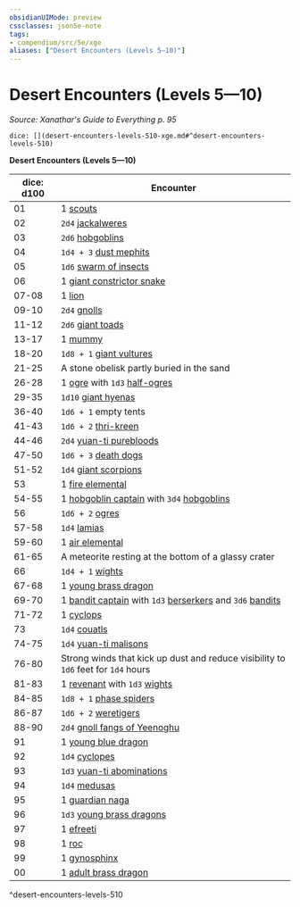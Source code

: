 ```yaml
---
obsidianUIMode: preview
cssclasses: json5e-note
tags:
- compendium/src/5e/xge
aliases: ["Desert Encounters (Levels 5—10)"]
---
```

# Desert Encounters (Levels 5—10)
*Source: Xanathar's Guide to Everything p. 95* 

`dice: [](desert-encounters-levels-510-xge.md#^desert-encounters-levels-510)`

**Desert Encounters (Levels 5—10)**

| dice: d100 | Encounter |
|------------|-----------|
| 01 | 1 [scouts](z_compendium/bestiary/humanoid/scout.md) |
| 02 | `2d4` [jackalweres](z_compendium/bestiary/humanoid/jackalwere.md) |
| 03 | `2d6` [hobgoblins](z_compendium/bestiary/humanoid/hobgoblin.md) |
| 04 | `1d4 + 3` [dust mephits](z_compendium/bestiary/elemental/dust-mephit.md) |
| 05 | `1d6` [swarm of insects](z_compendium/bestiary/beast/swarm-of-insects.md) |
| 06 | 1 [giant constrictor snake](z_compendium/bestiary/beast/giant-constrictor-snake.md) |
| 07-08 | 1 [lion](z_compendium/bestiary/beast/lion.md) |
| 09-10 | `2d4` [gnolls](z_compendium/bestiary/humanoid/gnoll.md) |
| 11-12 | `2d6` [giant toads](z_compendium/bestiary/beast/giant-toad.md) |
| 13-17 | 1 [mummy](z_compendium/bestiary/undead/mummy.md) |
| 18-20 | `1d8 + 1` [giant vultures](z_compendium/bestiary/beast/giant-vulture.md) |
| 21-25 | A stone obelisk partly buried in the sand |
| 26-28 | 1 [ogre](z_compendium/bestiary/giant/ogre.md) with `1d3` [half-ogres](z_compendium/bestiary/giant/half-ogre-ogrillon.md) |
| 29-35 | `1d10` [giant hyenas](z_compendium/bestiary/beast/giant-hyena.md) |
| 36-40 | `1d6 + 1` empty tents |
| 41-43 | `1d6 + 2` [thri-kreen](z_compendium/bestiary/humanoid/thri-kreen.md) |
| 44-46 | `2d4` [yuan-ti purebloods](z_compendium/bestiary/humanoid/yuan-ti-pureblood.md) |
| 47-50 | `1d6 + 3` [death dogs](z_compendium/bestiary/monstrosity/death-dog.md) |
| 51-52 | `1d4` [giant scorpions](z_compendium/bestiary/beast/giant-scorpion.md) |
| 53 | 1 [fire elemental](z_compendium/bestiary/elemental/fire-elemental.md) |
| 54-55 | 1 [hobgoblin captain](z_compendium/bestiary/humanoid/hobgoblin-captain.md) with `3d4` [hobgoblins](z_compendium/bestiary/humanoid/hobgoblin.md) |
| 56 | `1d6 + 2` [ogres](z_compendium/bestiary/giant/ogre.md) |
| 57-58 | `1d4` [lamias](z_compendium/bestiary/monstrosity/lamia.md) |
| 59-60 | 1 [air elemental](z_compendium/bestiary/elemental/air-elemental.md) |
| 61-65 | A meteorite resting at the bottom of a glassy crater |
| 66 | `1d4 + 1` [wights](z_compendium/bestiary/undead/wight.md) |
| 67-68 | 1 [young brass dragon](z_compendium/bestiary/dragon/young-brass-dragon.md) |
| 69-70 | 1 [bandit captain](z_compendium/bestiary/humanoid/bandit-captain.md) with `1d3` [berserkers](z_compendium/bestiary/humanoid/berserker.md) and `3d6` [bandits](z_compendium/bestiary/humanoid/bandit.md) |
| 71-72 | 1 [cyclops](z_compendium/bestiary/giant/cyclops.md) |
| 73 | `1d4` [couatls](z_compendium/bestiary/celestial/couatl.md) |
| 74-75 | `1d4` [yuan-ti malisons](z_compendium/bestiary/monstrosity/yuan-ti-malison-type-1.md) |
| 76-80 | Strong winds that kick up dust and reduce visibility to `1d6` feet for `1d4` hours |
| 81-83 | 1 [revenant](z_compendium/bestiary/undead/revenant.md) with `1d3` [wights](z_compendium/bestiary/undead/wight.md) |
| 84-85 | `1d8 + 1` [phase spiders](z_compendium/bestiary/monstrosity/phase-spider.md) |
| 86-87 | `1d6 + 2` [weretigers](z_compendium/bestiary/humanoid/weretiger.md) |
| 88-90 | `2d4` [gnoll fangs of Yeenoghu](z_compendium/bestiary/fiend/gnoll-fang-of-yeenoghu.md) |
| 91 | 1 [young blue dragon](z_compendium/bestiary/dragon/young-blue-dragon.md) |
| 92 | `1d4` [cyclopes](z_compendium/bestiary/giant/cyclops.md) |
| 93 | `1d3` [yuan-ti abominations](z_compendium/bestiary/monstrosity/yuan-ti-abomination.md) |
| 94 | `1d4` [medusas](z_compendium/bestiary/monstrosity/medusa.md) |
| 95 | 1 [guardian naga](z_compendium/bestiary/monstrosity/guardian-naga.md) |
| 96 | `1d3` [young brass dragons](z_compendium/bestiary/dragon/young-brass-dragon.md) |
| 97 | 1 [efreeti](z_compendium/bestiary/elemental/efreeti.md) |
| 98 | 1 [roc](z_compendium/bestiary/monstrosity/roc.md) |
| 99 | 1 [gynosphinx](z_compendium/bestiary/monstrosity/gynosphinx.md) |
| 00 | 1 [adult brass dragon](z_compendium/bestiary/dragon/adult-brass-dragon.md) |
^desert-encounters-levels-510